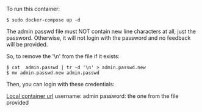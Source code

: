 To run this container:

```
$ sudo docker-compose up -d
```

The admin passwd file must NOT contain new line characters at all, just the password. Otherwise, it
will not login with the password and no feedback will be provided.

So, to remove the '\n' from the file if it exists:

```
$ cat  admin.passwd | tr -d '\n' > admin.passwd.new
$ mv admin.passwd.new admin.passwd
```

Then, you can login with these credentials:

[Local container url](http://localhost:9000/)
username: admin
password: the one from the file provided


